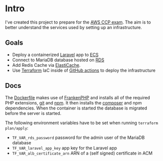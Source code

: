 # Intro

I've created this project to prepare for the [AWS CCP exam](https://aws.amazon.com/certification/certified-cloud-practitioner).
The aim is to better understand the services used by setting up an infrastructure.

## Goals

- Deploy a containerized [Laravel](https://laravel.com) app to [ECS](https://aws.amazon.com/ecs)
- Connect to MariaDB database hosted on [RDS](https://aws.amazon.com/rds)
- Add Redis Cache via [ElastiCache](https://aws.amazon.com/elasticache).
- Use [Terraform](https://www.terraform.io) IaC inside of [GitHub actions](https://github.com/features/actions) to deploy the infrastructure

## Docs

The [Dockerfile](Dockerfile) makes use of [FrankenPHP](https://frankenphp.dev) and installs all of the required PHP extensions, [git](https://git-scm.com) and [npm](https://www.npmjs.com). It then installs the [composer](https://getcomposer.org) and npm dependencies. When the container is started the database is migrated before the server is started.

The following environment variables have to be set when running `terraform plan/apply`:

- `TF_VAR_rds_password` password for the admin user of the MariaDB database
- `TF_VAR_laravel_app_key` app key for the Laravel app
- `TF_VAR_alb_certificate_arn` ARN of a (self signed) certificate in ACM
